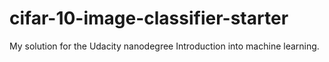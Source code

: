# cifar-10-image-classifier-starter
My solution for the Udacity nanodegree Introduction into machine learning.
